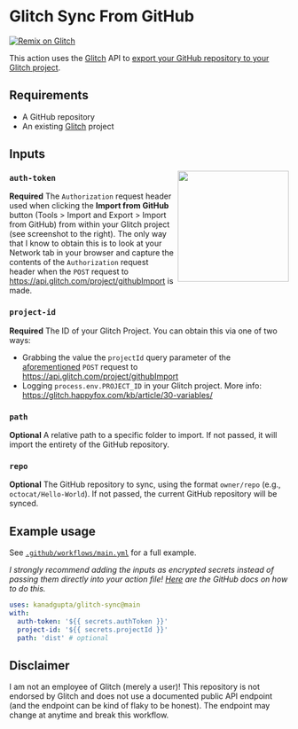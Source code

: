 # Glitch Sync From GitHub

[![Remix on Glitch](https://cdn.glitch.com/2703baf2-b643-4da7-ab91-7ee2a2d00b5b%2Fremix-button.svg)](https://glitch.com/edit/#!/import/github/kanadgupta/glitch-sync)

This action uses the [Glitch](https://glitch.com/) API to [export your GitHub repository to your Glitch project](https://glitch.happyfox.com/kb/article/20-importing-code-from-github/).

## Requirements

- A GitHub repository
- An existing [Glitch](https://glitch.com/) project

## Inputs

<img align="right" src="https://user-images.githubusercontent.com/8854718/77256998-982c4900-6c3f-11ea-9b50-c2d27d37f8cd.png" width="200">

### `auth-token`

**Required** The `Authorization` request header used when clicking the **Import from GitHub** button (Tools > Import and Export > Import from GitHub) from within your Glitch project (see screenshot to the right). The only way that I know to obtain this is to look at your Network tab in your browser and capture the contents of the `Authorization` request header when the `POST` request to https://api.glitch.com/project/githubImport is made.

### `project-id`

**Required** The ID of your Glitch Project. You can obtain this via one of two ways:

- Grabbing the value the `projectId` query parameter of the [aforementioned](#auth-token) `POST` request to https://api.glitch.com/project/githubImport
- Logging `process.env.PROJECT_ID` in your Glitch project. More info: https://glitch.happyfox.com/kb/article/30-variables/

### `path`

**Optional** A relative path to a specific folder to import. If not passed, it will import the entirety of the GitHub repository.

### `repo`

**Optional** The GitHub repository to sync, using the format `owner/repo` (e.g., `octocat/Hello-World`). If not passed, the current GitHub repository will be synced.

## Example usage

See [`.github/workflows/main.yml`](https://github.com/kanadgupta/glitch-sync/blob/main/.github/workflows/main.yml) for a full example.

_I strongly recommend adding the inputs as encrypted secrets instead of passing them directly into your action file! [Here](https://docs.github.com/en/actions/security-guides/encrypted-secrets#creating-encrypted-secrets-for-a-repository) are the GitHub docs on how to do this._

```yml
uses: kanadgupta/glitch-sync@main
with:
  auth-token: '${{ secrets.authToken }}'
  project-id: '${{ secrets.projectId }}'
  path: 'dist' # optional
```

## Disclaimer

I am not an employee of Glitch (merely a user)! This repository is not endorsed by Glitch and does not use a documented public API endpoint (and the endpoint can be kind of flaky to be honest). The endpoint may change at anytime and break this workflow.

